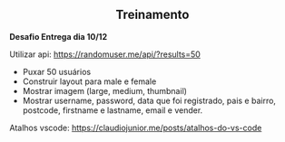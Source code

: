 <h2 align="center">Treinamento</h2>

**Desafio Entrega dia 10/12**

Utilizar api: https://randomuser.me/api/?results=50

- Puxar 50 usuários
- Construir layout para male e female
- Mostrar imagem (large, medium, thumbnail)
- Mostrar username, password, data que foi registrado, pais e bairro, postcode, firstname e lastname, email e vender.

Atalhos vscode:
https://claudiojunior.me/posts/atalhos-do-vs-code
